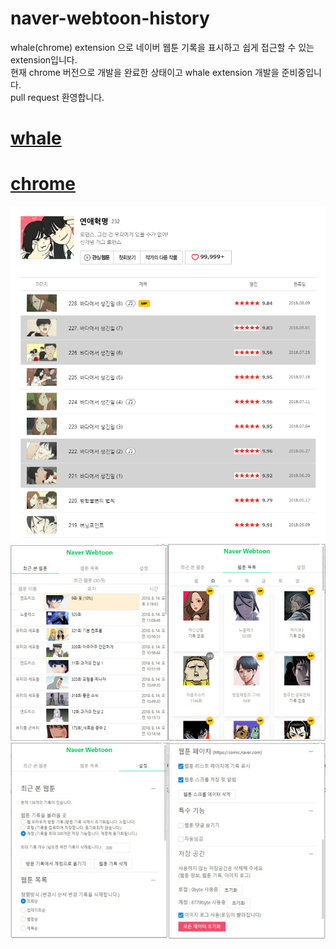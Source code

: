 # naver-webtoon-history
whale(chrome) extension 으로 네이버 웹툰 기록을 표시하고 쉽게 접근할 수 있는 extension입니다. <br>
현재 chrome 버전으로 개발을 완료한 상태이고 whale extension 개발을 준비중입니다. <br>
pull request 환영합니다.
# [whale](https://store.whale.naver.com/detail/nmambboikkfejkgloppiejnhhohbaaem)
# [chrome](https://chrome.google.com/webstore/search/naver%20webtoon?hl=ko)
<img src="README-image/1.PNG"> <br>
<img src="README-image/4.jpg"><br>
<img src="README-image/3.jpg"><br>
